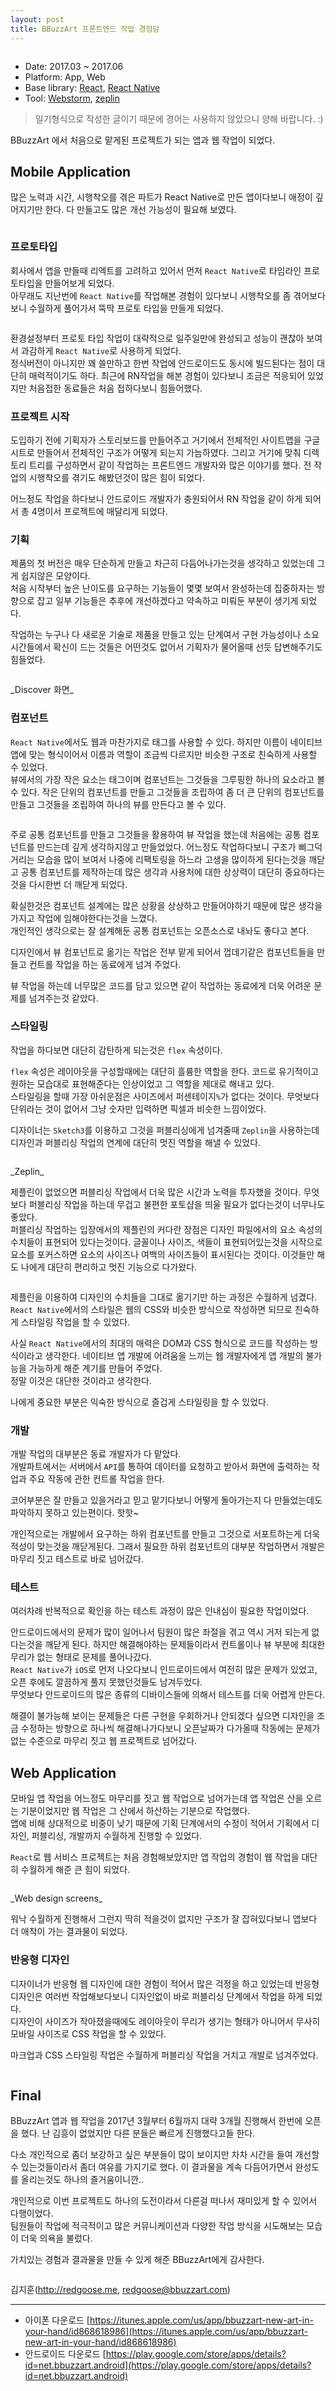 ```yaml
---
layout: post
title: BBuzzArt 프론트엔드 작업 경험담
---
```


<p align="center"><img src="https://bbuzzart.github.io/images/2017-7-11-5/bbuzzart-001.jpg" alt=""/></p>

- Date: 2017.03 ~ 2017.06
- Platform: App, Web
- Base library: [React](https://facebook.github.io/react/), [React Native](https://facebook.github.io/react-native/)
- Tool: [Webstorm](https://www.jetbrains.com/webstorm/), [zeplin](https://zeplin.io)

> 일기형식으로 작성한 글이기 때문에 경어는 사용하지 않았으니 양해 바랍니다. :)

BBuzzArt 에서 처음으로 맡게된 프로젝트가 되는 앱과 웹 작업이 되었다.


## Mobile Application
많은 노력과 시간, 시행착오를 겪은 파트가 React Native로 만든 앱이다보니 애정이 깊어지기만 한다. 다 만들고도 많은 개선 가능성이 필요해 보였다.

<p align="center"><img src="https://bbuzzart.github.io/images/2017-7-11-5/bbuzzart-002.png" alt=""/></p>

### 프로토타입
회사에서 앱을 만들때 리엑트를 고려하고 있어서 먼저 `React Native`로 타임라인 프로토타입을 만들어보게 되었다.  
아무래도 지난번에 `React Native`를 작업해본 경험이 있다보니 시행착오를 좀 겪어보다보니 수월하게 풀어가서 뚝딱 프로토 타입을 만들게 되었다. 

<p align="center"><img src="https://bbuzzart.github.io/images/2017-7-11-5/bbuzzart-003.jpg" alt=""/></p>

환경설정부터 프로토 타입 작업이 대략적으로 일주일만에 완성되고 성능이 괜찮아 보여서 과감하게 `React Native`로 사용하게 되었다.  
정식버전이 아니지만 꽤 쓸만하고 한번 작업에 안드로이드도 동시에 빌드된다는 점이 대단히 매력적이기도 하다. 최근에 RN작업을 해본 경험이 있다보니 조금은 적응되어 있었지만 처음접한 동료들은 처음 접하다보니 힘들어했다.

### 프로젝트 시작
도입하기 전에 기획자가 스토리보드를 만들어주고 거기에서 전체적인 사이트맵을 구글 시트로 만들어서 전체적인 구조가 어떻게 되는지 가늠하였다. 그리고 거기에 맞춰 디렉토리 트리를 구성하면서 같이 작업하는 프론트엔드 개발자와 많은 이야기를 했다. 전 작업의 시행착오를 겪기도 해봤던것이 많은 힘이 되었다.

어느정도 작업을 하다보니 안드로이드 개발자가 충원되어서 RN 작업을 같이 하게 되어서 총 4명이서 프로젝트에 매달리게 되었다. 

### 기획
제품의 첫 버전은 매우 단순하게 만들고 차근히 다듬어나가는것을 생각하고 있었는데 그게 쉽지않은 모양이다.  
처음 시작부터 높은 난이도를 요구하는 기능들이 몇몇 보여서 완성하는데 집중하자는 방향으로 잡고 일부 기능들은 추후에 개선하겠다고 약속하고 미뤄둔 부분이 생기게 되었다.

작업하는 누구나 다 새로운 기술로 제품을 만들고 있는 단계여서 구현 가능성이나 소요시간들에서 확신이 드는 것들은 어떤것도 없어서 기획자가 물어올때 선듯 답변해주기도 힘들었다.

<p align="center"><img src="https://bbuzzart.github.io/images/2017-7-11-5/bbuzzart-004.jpg" alt=""/></p>
_Discover 화면_

### 컴포넌트
`React Native`에서도 웹과 마찬가지로 태그를 사용할 수 있다. 하지만 이름이 네이티브 앱에 맞는 형식이어서 이름과 역할이 조금씩 다르지만 비슷한 구조로 친숙하게 사용할 수 있었다.  
뷰에서의 가장 작은 요소는 태그이며 컴포넌트는 그것들을 그루핑한 하나의 요소라고 볼 수 있다. 작은 단위의 컴포넌트를 만들고 그것들을 조립하여 좀 더 큰 단위의 컴포넌트를 만들고 그것들을 조립하여 하나의 뷰를 만든다고 볼 수 있다. 

<p align="center"><img src="https://bbuzzart.github.io/images/2017-7-11-5/bbuzzart-005.jpg" alt=""/></p>

주로 공통 컴포넌트를 만들고 그것들을 활용하여 뷰 작업을 했는데 처음에는 공통 컴포넌트를 만드는데 깊게 생각하지않고 만들었었다. 어느정도 작업하다보니 구조가 삐그덕거리는 모습을 많이 보여서 나중에 리팩토링을 하느라 고생을 많이하게 된다는것을 깨닫고 공통 컴포넌트를 제작하는데 많은 생각과 사용처에 대한 상상력이 대단히 중요하다는것을 다시한번 더 깨닫게 되었다.

확실한것은 컴포넌트 설계에는 많은 상황을 상상하고 만들어야하기 때문에 많은 생각을 가지고 작업에 임해야한다는것을 느꼈다.  
개인적인 생각으로는 잘 설계해둔 공통 컴포넌트는 오픈소스로 내놔도 좋다고 본다.

디자인에서 뷰 컴포넌트로 옮기는 작업은 전부 맡게 되어서 껍데기같은 컴포넌트들을 만들고 컨트롤 작업을 하는 동료에게 넘겨 주었다.

뷰 작업을 하는데 너무많은 코드를 담고 있으면 같이 작업하는 동료에게 더욱 어려운 문제를 넘겨주는것 같았다.

### 스타일링
작업을 하다보면 대단히 감탄하게 되는것은 `flex` 속성이다.

`flex` 속성은 레이아웃을 구성할때에는 대단히 흘륭한 역할을 한다. 코드로 유기적이고 원하는 모습대로 표현해준다는 인상이었고 그 역할을 제대로 해내고 있다.  
스타일링을 할때 가장 아쉬운점은 사이즈에서 퍼센테이지`%`가 없다는 것이다. 무엇보다 단위라는 것이 없어서 그냥 숫자만 입력하면 픽셀과 비슷한 느낌이었다.

디자이너는 `Sketch3`를 이용하고 그것을 퍼블리싱에게 넘겨줄때 `Zeplin`을 사용하는데 디자인과 퍼블리싱 작업의 연계에 대단히 멋진 역할을 해낼 수 있었다.

<p align="center"><img src="https://bbuzzart.github.io/images/2017-7-11-5/bbuzzart-006.jpg" alt=""/></p>
_Zeplin_

제플린이 없었으면 퍼블리싱 작업에서 더욱 많은 시간과 노력을 투자했을 것이다. 무엇보다 퍼블리싱 작업을 하는데 무겁고 불편한 포토샵을 띄울 필요가 없다는것이 너무나도 좋았다.  
퍼블리싱 작업하는 입장에서의 제플린의 커다란 장점은 디자인 파일에서의 요소 속성의 수치들이 표현되어 있다는것이다. 글꼴이나 사이즈, 색들이 표현되어있는것을 시작으로 요소를 포커스하면 요소의 사이즈나 여백의 사이즈들이 표시된다는 것이다. 이것들만 해도 나에게 대단히 편리하고 멋진 기능으로 다가왔다.

<p align="center"><img src="https://bbuzzart.github.io/images/2017-7-11-5/bbuzzart-007.jpg" alt=""/></p>

제플린을 이용하여 디자인의 수치들을 그대로 옮기기만 하는 과정은 수월하게 넘겼다. `React Native`에서의 스타일은 웹의 CSS와 비슷한 방식으로 작성하면 되므로 친숙하게 스타일링 작업을 할 수 있었다.

사실 `React Native`에서의 최대의 매력은 DOM과 CSS 형식으로 코드를 작성하는 방식이라고 생각한다. 네이티브 앱 개발에 어려움을 느끼는 웹 개발자에게 앱 개발의 불가능을 가능하게 해준 계기를 만들어 주었다.  
정말 이것은 대단한 것이라고 생각한다.

나에게 중요한 부분은 익숙한 방식으로 즐겁게 스타일링을 할 수 있었다.

### 개발
개발 작업의 대부분은 동료 개발자가 다 맡았다.  
개발파트에서는 서버에서 `API`를 통하여 데이터를 요청하고 받아서 화면에 출력하는 작업과 주요 작동에 관한 컨트롤 작업을 한다. 

코어부분은 잘 만들고 있을거라고 믿고 맡기다보니 어떻게 돌아가는지 다 만들었는데도 파악하지 못하고 있는편이다. 핫핫\~

개인적으로는 개발에서 요구하는 하위 컴포넌트를 만들고 그것으로 서포트하는게 더욱 적성이 맞는것을 깨닫게된다. 그래서 필요한 하위 컴포넌트의 대부분 작업하면서 개발은 마무리 짓고 테스트로 바로 넘어갔다.

### 테스트
여러차례 반복적으로 확인을 하는 테스트 과정이 많은 인내심이 필요한 작업이었다.

안드로이드에서의 문제가 많이 일어나서 팀원이 많은 좌절을 겪고 역시 거저 되는게 없다는것을 깨닫게 된다. 하지만 해결해야하는 문제들이라서 컨트롤이나 뷰 부분에 최대한 무리가 없는 형태로 문제를 풀어나갔다.  
`React Native`가 `iOS`로 먼저 나오다보니 인드로이드에서 여전히 많은 문제가 있었고, 오픈 후에도 깔끔하게 풀지 못했던것들도 남겨두었다.  
무엇보다 안드로이드의 많은 종류의 디바이스들에 의해서 테스트를 더욱 어렵게 만든다.

해결이 불가능해 보이는 문제들은 다른 구현을 우회하거나 안되겠다 싶으면 디자인을 조금 수정하는 방향으로 하나씩 해결해나가다보니 오픈날짜가 다가올때 작동에는 문제가 없는 수준으로 마무리 짓고 웹 프로젝트로 넘어갔다.


## Web Application
모바일 앱 작업을 어느정도 마무리를 짓고 웹 작업으로 넘어가는데 앱 작업은 산을 오르는 기분이었지만 웹 작업은 그 산에서 하산하는 기분으로 작업했다.  
앱에 비해 상대적으로 비중이 낮기 때문에 기획 단계에서의 수정이 적어서 기획에서 디자인, 퍼블리싱, 개발까지 수월하게 진행할 수 있었다.

`React`로 웹 서비스 프로젝트는 처음 경험해보았지만 앱 작업의 경험이 웹 작업을 대단히 수월하게 해준 큰 힘이 되었다.

<p align="center"><img src="https://bbuzzart.github.io/images/2017-7-11-5/bbuzzart-008.jpg" alt=""/></p>
_Web design screens_

워낙 수월하게 진행해서 그런지 딱히 적을것이 없지만 구조가 잘 잡혀있다보니 앱보다 더 애착이 가는 결과물이 되었다. 

### 반응형 디자인
디자이너가 반응형 웹 디자인에 대한 경험이 적어서 많은 걱정을 하고 있었는데 반응형 디자인은 여러번 작업해보다보니 디자인없이 바로 퍼블리싱 단계에서 작업을 하게 되었다.  
디자인이 사이즈가 작아졌을때에도 레이아웃이 무리가 생기는 형태가 아니어서 무사히 모바일 사이즈로 CSS 작업을 할 수 있었다.

마크업과 CSS 스타일링 작업은 수월하게 퍼블리싱 작업을 거치고 개발로 넘겨주었다.

<p align="center"><img src="https://bbuzzart.github.io/images/2017-7-11-5/bbuzzart-009.jpg" alt=""/></p>


## Final
BBuzzArt 앱과 웹 작업을 2017년 3월부터 6월까지 대략 3개월 진행해서 한번에 오픈을 했다. 난 김흥이 없었지만 다른 분들은 빠르게 진행했다고들 한다.

다소 개인적으로 좀더 보강하고 싶은 부분들이 많이 보이지만 차차 시간을 들여 개선할 수 있는것들이라서 좀더 여유를 가지기로 했다. 이 결과물을 계속 다듬어가면서 완성도를 올리는것도 하나의 즐거움이니깐..

개인적으로 이번 프로젝트도 하나의 도전이라서 다른걸 떠나서 재미있게 할 수 있어서 다행이었다.  
팀원들이 작업에 적극적이고 많은 커뮤니케이션과 다양한 작업 방식을 시도해보는 모습이 더욱 의욕을 불렀다.

가치있는 경험과 결과물을 만들 수 있게 해준 BBuzzArt에게 감사한다.

<p align="center"><img src="https://bbuzzart.github.io/images/2017-7-11-5/bbuzzart-010.jpg" alt=""/></p>


김지훈(http://redgoose.me, redgoose@bbuzzart.com)

----

* 아이폰 다운로드 [https://itunes.apple.com/us/app/bbuzzart-new-art-in-your-hand/id868618986](https://itunes.apple.com/us/app/bbuzzart-new-art-in-your-hand/id868618986)
* 안드로이드 다운로드 [https://play.google.com/store/apps/details?id=net.bbuzzart.android](https://play.google.com/store/apps/details?id=net.bbuzzart.android)
